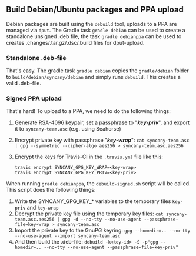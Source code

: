Build Debian/Ubuntu packages and PPA upload
-------------------------------------------

Debian packages are built using the `debuild` tool, uploads to a PPA are managed via `dput`. The Gradle task `gradle debian` can be used to create a standalone unsigned .deb file, the task `gradle debianppa` can be used to creates .changes/.tar.gz/.dsc/.build files for dput-upload.

### Standalone .deb-file

That's easy. The gradle task `gradle debian` copies the `gradle/debian` folder to `build/debian/syncany/debian` and simply runs `debuild`. This creates a valid .deb-file.

### Signed PPA upload

That's hard! To upload to a PPA, we need to do the following things:

1. Generate RSA-4096 keypair, set a passphrase to "***key-priv***", and export it to `syncany-team.asc` (e.g. using Seahorse)
2. Encrypt private key with passphrase "***key-wrap***": `cat syncany-team.asc | gpg --symmetric --cipher-algo aes256 > syncany-team.asc.aes256`
3. Encrypt the keys for Travis-CI in the `.travis.yml` file like this:

    ```
    travis encrypt SYNCANY_GPG_KEY_WRAP=<key-wrap>
    travis encrypt SYNCANY_GPG_KEY_PRIV=<key-priv>
    ```

When running `gradle debianppa`, the `debuild-signed.sh` script will be called. This script does the following things:

1. Write the SYNCANY_GPG_KEY_* variables to the temporary files `key-priv` and `key-wrap`
2. Decrypt the private key file using the temporary key files: `cat syncany-team.asc.aes256 | gpg -d --no-tty --no-use-agent --passphrase-file=key-wrap > syncany-team.asc`
3. Import the private key to the GnuPG keyring: `gpg --homedir=.. --no-tty --no-use-agent --import syncany-team.asc`
4. And then build the .deb-file: `debuild -k<key-id> -S -p"gpg --homedir=.. --no-tty --no-use-agent --passphrase-file=key-priv"`

